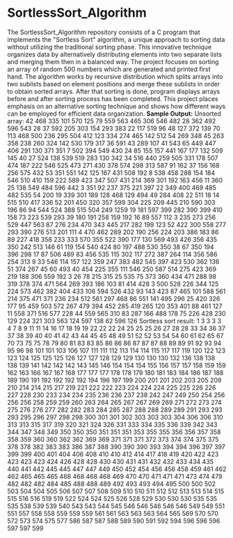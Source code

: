 # SortlessSort_Algorithm
The SortlessSort_Algorithm repository consists of a C program that implements the "Sortless Sort" algorithm, a unique approach to sorting data without utilizing the traditional sorting phase. This innovative technique organizes data by alternatively distributing elements into two separate lists and merging them then in a balanced way. The project focuses on sorting an array of random 500 numbers which are generated and printed first hand. The algorithm works by recursive distribution which splits arrays into two sublists based on element positions and merge these sublists in order to obtain sorted arrays. After that sorting is done, program displays arrays before and after sorting process has been completed. This project places emphasis on an alternative sorting technique and shows how different ways can be employed for efficient data organization.
**Sample Output:**
Unsorted array:
42      468     335     101     570     125     79      559     563     465     306     546     482     28      362    492      596     543     28      37      592     205     303     154     293     383     22      117     519     96     48       127     372     139     70      113     468     500     236     295     504     412     123     334     274    465      142     512     54      269     348     45      263     358     238     260     324     142     530     179    317      36      591     43      289     107     41      543     65      449     447     406     291     130     371    351      7       502     394     549     430     24      85      155     157     441     167     177     132     509    145      40      27      524     138     539     519     283     130     342     34      516     440     259     505    331      178     507     474     187     222     546     525     473     271     430     378     574     298     313    587      91      162     37      156     168     256     575     432     53      351     551     142     125     167    431      508     192     8       538     458     288     154     184     546     510     410     159     222     589    423      347     507     431     214     369     301     192     163     456     11      360     25      138     549    484      596     442     3       351     92      237     375     221     397     22      349     400     469     485    482      535     54      200     19      339     301     189     128     468     129     494     49      284     408    22       511     18      14      515     510     417     336     52      201     450     320     357     599     304    225      209     445     210     590     303     196     86      94      544     524     388     515     504     249    1259     19      181     597     399     282     390     399     410     158     73      223     539     293     39     180      191     258     159     192     16      89      557     112     3       235     273     256     529     447    563      87      276     234     470     343     445     217     282     199     123     52      422     300     558    277      293     390     276     513     201     111     4       470     462     289     202     190     256     224    203      386     183     86      89      227     418     358     233     333     570     355     522     390     177    130      569     493     426     356     435     350     242     513     146     61      119     154     540     424    80       197     488     530     350     38      67      350     194     396     298     17      87      506     489    83       456     535     115     302     117     272     387     264     114     356     586     254     313     9      33       546     114     157     122     359     247     383     482     545     397     423     530     362     136    51       374     267     45      60      493     40      454     225     355     111     546     250     587     514    275      423     369     219     188     306     559     192     3       26      78      215     315     25      535    75       373     360     434     471     288     98      319     378     374     471     564     269     393     186    103      81      414     428     3       500     528     226     344     125     224     573     462     382     404    433      106     594     526     432     93      143     423     87      465     101     588     561     214     375    471      371     236     234     512     561     297     468     86      551     141     495     296     25      420    326      177     95      459     503     572     267     479     394     452     285     419     265     120     353    401      88      461     127     11      558     371     516     577     228     44      559     565     310     83     287      166     488     178     75      226     428     230     129     224     321     303     563     124     597    138      62      596     126
Sortless sort result:
1       3       3       3       3       4       7       8       9       11      11      14      16      17      18     19       19      22      22      22      24      25      25      25      26      27      28      28      33      34     36       37      37      38      39      40      40      41      42      43      44      45      45      48      49     51       52      52      53      54      54      60      61      62      65      67      70      73      75      75     78       79      80      81      83      83      85      86      86      86      87      87      87      88      89     89       91      92      93      94      95      96      98      101     101     103     106     107     111     111    112      113     114     114     115     117     117     119     120     122     123     123     124     125     125    125      126     127     127     128     129     129     130     130     130     132     136     138     138     138    139      141     142     142     142     143     145     146     154     154     154     155     156     157     157    158      159     159     162     163     166     167     167     168     177     177     177     178     178     179    180      181     183     184     186     187     188     189     190     191     192     192     192     192     194    196      197     199     200     201     201     202     203     205     209     210     214     214     215     217    219      221     222     222     223     224     224     224     225     225     226     226     227     228     230    233      234     234     235     236     236     237     238     242     247     249     250     254     256     256    256      258     259     259     260     263     264     265     267     267     269     269     271     272     273    274      275     276     276     277     282     282     283     284     285     287     288     288     289     289    291      293     293     293     295     296     297     298     298     300     301     301     302     303     303    303      304     306     306     310     313     313     315     317     319     320     321     324     326     331    333      334     335     336     339     342     343     344     347     348     349     350     350     350     351    351      351     353     355     355     356     356     357     358     358     359     360     360     362     362    369      369     371     371     371     372     373     374     374     375     375     378     378     382     383    383      386     387     388     390     390     390     393     394     394     396     397     397     399     399    400      401     404     406     408     410     410     412     414     417     418     419     420     422     423    423      423     423     424     426     428     428     430     430     431     431     432     432     433     434    435      440     441     442     445     445     447     447     449     450     452     454     456     456     458    459      461     462     462     465     465     465     468     468     468     468     469     470     470     471    471      471     473     474     479     482     482     482     484     485     488     488     489     492     493    493      494     495     500     500     502     503     504     504     505     506     507     507     508     509    510      510     511     512     512     513     513     514     515     515     516     516     519     519     522    524      524     525     526     528     529     530     530     530     535     535     535     538     539     539    540      543     543     544     545     546     546     546     546     546     549     549     551     551     557    558      558     559     559     559     561     561     563     563     563     564     565     569     570     570    572      573     574     575     577     586     587     587     588     589     590     591     592     594     596    596      596     597     597     599
